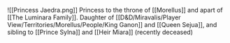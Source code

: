 ![[Princess Jaedra.png]]
Princess to the throne of [[Morellus]] and apart of [[The Luminara Family]].
Daughter of [[D&D/Miravalis/Player View/Territories/Morellus/People/King Ganon]] and [[Queen Sejua]], and sibling to [[Prince Sylna]] and [[Heir Miara]] (recently deceased) 